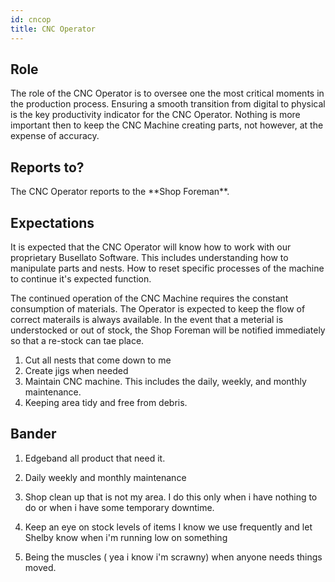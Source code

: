 ```yaml
---
id: cncop
title: CNC Operator
---
```


## Role

The role of the CNC Operator is to oversee one the most critical moments in the production process. Ensuring a smooth transition from digital to physical is the key productivity indicator for the CNC Operator. Nothing is more important then to keep the CNC Machine creating parts, not however, at the expense of accuracy.

<div style={{ padding: '10px 10px', backgroundColor: '#6B4B85' }}>
  <h2>Reports to?</h2>
  <p>The CNC Operator reports to the **Shop Foreman**.</p>
</div>

## Expectations

It is expected that the CNC Operator will know how to work with our proprietary Busellato Software. This includes understanding how to manipulate parts and nests. How to reset specific processes of the machine to continue it's expected function.

The continued operation of the CNC Machine requires the constant consumption of materials. The Operator is expected to keep the flow of correct materails is always available. In the event that a meterial is understocked or out of stock, the Shop Foreman will be notified immediately so that a re-stock can tae place.

1. Cut all nests that come down to me
2. Create jigs when needed
3. Maintain CNC machine.   This includes the daily, weekly, and monthly maintenance.
4. Keeping area tidy and free from debris.

## Bander
1. Edgeband all product that need it.
2. Daily weekly and monthly maintenance

1. Shop clean up that is not my area.   I do this only when i have nothing to do or when i have some temporary downtime.
2. Keep an eye on stock levels of items I know we use frequently and let Shelby know when i'm running low on something
3. Being the muscles ( yea i know i'm scrawny) when anyone needs things moved.